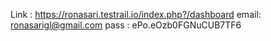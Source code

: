 Link : https://ronasari.testrail.io/index.php?/dashboard
email: ronasarigl@gmail.com
pass : ePo.eOzb0FGNuCUB7TF6